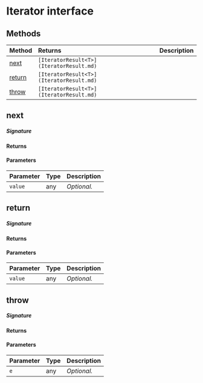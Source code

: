 # Iterator<T> interface








## Methods

| Method	   |  Returns	| Description|
|:-------------|:-------|:-----------|
|[next](#next)      | `[IteratorResult<T>](IteratorResult.md) `|  |
|[return](#return)      | `[IteratorResult<T>](IteratorResult.md) `|  |
|[throw](#throw)      | `[IteratorResult<T>](IteratorResult.md) `|  |



## next



##### Signature

#### Returns

#### Parameters


| Parameter	   | Type    | Description |
|:-------------|:---------------|:------------|
| `value`    | any | _Optional._ |


## return



##### Signature

#### Returns

#### Parameters


| Parameter	   | Type    | Description |
|:-------------|:---------------|:------------|
| `value`    | any | _Optional._ |


## throw



##### Signature

#### Returns

#### Parameters


| Parameter	   | Type    | Description |
|:-------------|:---------------|:------------|
| `e`    | any | _Optional._ |

